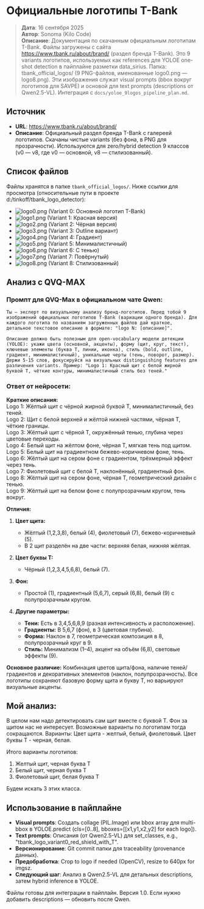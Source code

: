# Официальные логотипы T-Bank

> **Дата**: 16 сентября 2025  
> **Автор**: Sonoma (Kilo Code)  
> **Описание**: Документация по скачанным официальным логотипам T-Bank. Файлы загружены с сайта https://www.tbank.ru/about/brand/ (раздел бренда T-Bank). Это 9 variants логотипов, используемых как references для YOLOE one-shot detection в пайплайне разметки data_sirius. Папка: tbank_official_logos/ (9 PNG-файлов, именованные logo0.png — logo8.png). Эти изображения служат visual prompts (bbox вокруг логотипов для SAVPE) и основой для text prompts (descriptions от Qwen2.5-VL). Интеграция с `docs/yoloe_9logos_pipeline_plan.md`.

## Источник
- **URL**: https://www.tbank.ru/about/brand/  
- **Описание**: Официальный раздел бренда T-Bank с галереей логотипов. Скачаны чистые variants (без фона, в PNG для прозрачности). Используются для zero/hybrid detection 9 классов (v0 — v8, где v0 — основной, v8 — стилизованный).

## Список файлов
Файлы хранятся в папке `tbank_official_logos/`. Ниже ссылки для просмотра (относительные пути в проекте d:/tinkoff/tbank_logo_detector):

- ![logo0.png]([/tbank_official_logos/logo0.png?raw=true&w=50](https://github.com/medphisiker/tbank_logo_detector/raw/data_prep/tbank_official_logos/logo0.png?w=200)) (Variant 0: Основной логотип T-Bank)
- ![logo1.png](/tbank_official_logos/logo1.png) (Variant 1: Красная версия)
- ![logo2.png](/tbank_official_logos/logo2.png) (Variant 2: Чёрная версия)
- ![logo3.png](/tbank_official_logos/logo3.png) (Variant 3: Outline вариант)
- ![logo4.png](/tbank_official_logos/logo4.png) (Variant 4: Градиент)
- ![logo5.png](/tbank_official_logos/logo5.png) (Variant 5: Минималистичный)
- ![logo6.png](/tbank_official_logos/logo6.png) (Variant 6: С тенью)
- ![logo7.png](/tbank_official_logos/logo7.png) (Variant 7: Повёрнутый)
- ![logo8.png](/tbank_official_logos/logo8.png) (Variant 8: Стилизованный)

## Анализ с QVQ-MAX

### Промпт для QVQ-Max в официальном чате Qwen:

```
Ты — эксперт по визуальному анализу бренд-логотипов. Перед тобой 9 изображений официальных логотипов T-Bank (вариации одного бренда). Для каждого логотипа по названиям загруженных файлов дай краткое, детальное текстовое описание в формате: "logo N: [описание]". 

Описание должно быть полезным для open-vocabulary модели детекции (YOLOE): укажи цвета (основной, акценты), форму (щит, круг, текст), ключевые элементы (буква T, линии, иконка), стиль (bold, outline, градиент, минималистичный), уникальные черты (тень, поворот, размер). Держи 5-15 слов, фокусируйся на визуальных distinguishing features для различения variants. Пример: "Logo 1: Красный щит с белой жирной буквой T, чёткие контуры, минималистичный стиль без теней."
```

### Ответ от нейросети:

**Краткие описания:**  
Logo 1: Жёлтый щит с чёрной жирной буквой T, минималистичный, без теней.  
Logo 2: Щит с белой верхней и жёлтой нижней частями, чёрная T, чёткие границы.  
Logo 3: Жёлтый щит с чёрной T, окружённый тенью, глубина через цветовые переходы.  
Logo 4: Белый щит на жёлтом фоне, чёрная T, мягкая тень под щитом.  
Logo 5: Белый щит на градиентном бежево-коричневом фоне, тень.  
Logo 6: Жёлтый щит на сером фоне с градиентом, трёхмерный эффект через тень.  
Logo 7: Фиолетовый щит с белой T, наклонённый, градиентный фон.  
Logo 8: Жёлтый щит на сером фоне, чёрная T, геометрический дизайн с тенью.  
Logo 9: Жёлтый щит на белом фоне с полупрозрачным кругом, тень вокруг.

**Отличия:**
1. **Цвет щита:**
    - Жёлтый (1,2,3,8), белый (4), фиолетовый (7), бежево-коричневый (5).
    - В 2 щит разделён на две части: верхняя белая, нижняя жёлтая.
    
2. **Цвет буквы T:**
    - Чёрный (1,2,3,4,5,6,8), белый (7).
    
3. **Фон:**
    - Простой (1), градиентный (5,6,7), серый (6,8), белый (9) с полупрозрачным кругом.

4. **Другие параметры:**
    - **Тени:** Есть в 3,4,5,6,8,9 (разная интенсивность и расположение).
    - **Градиенты:** В 5,6,7 (фон), в 3 (цветовая глубина).
    - **Форма:** Наклон в 7, геометрическая композиция в 8, полупрозрачный круг в 9.
    - **Стиль:** Минимализм (1–4), акцент на объём (6,8), световые эффекты (9).

**Основное различие:** Комбинация цветов щита/фона, наличие теней/градиентов и декоративных элементов (наклон, полупрозрачность). Все логотипы сохраняют базовую форму щита и букву T, но варьируют визуальные акценты.

## Мой анализ:

В целом нам надо детектировать сам щит вместе с буквой Т.
Фон за щитом нас не интересует.
Возможные варианты по логотипам тогда сокращаются.
Варианты:
Цвет щита - желтый, белый, фиолетовый.
Цвет буквы Т - черная, белая.

Итого варианты логотипов:
1. Желтый щит, черная буква Т
2. Белый щит, черная буква Т
3. Фиолетовый щит, белая буква Т

Будем искать 3 этих класса.

## Использование в пайплайне
- **Visual prompts**: Создать collage (PIL.Image) или bbox array для multi-bbox в YOLOE.predict (cls=[0..8], bboxes=[[x1,y1,x2,y2] for each logo]).
- **Text prompts**: Описания (от Qwen2.5-VL) для set_classes, e.g., "tbank_logo_variant0_red_shield_with_T".
- **Версионирование**: Git commit папки для traceability (provenance данных).
- **Предобработка**: Crop to logo if needed (OpenCV), resize to 640px for imgsz.
- **Следующий шаг**: Анализ в Qwen2.5-VL для детальных descriptions, затем hybrid inference в YOLOE.

Файлы готовы для интеграции в пайплайн. Версия 1.0. Если нужно добавить descriptions — обновить после Qwen.